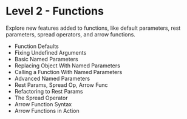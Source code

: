 # Level 2 - Functions
Explore new features added to functions, like default parameters, rest parameters, spread operators, and arrow functions.

- Function Defaults
- Fixing Undefined Arguments
- Basic Named Parameters
- Replacing Object With Named Parameters
- Calling a Function With Named Parameters
- Advanced Named Parameters
- Rest Params, Spread Op, Arrow Func
- Refactoring to Rest Params
- The Spread Operator
- Arrow Function Syntax
- Arrow Functions in Action